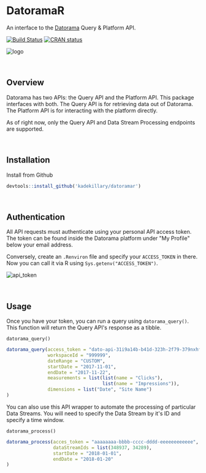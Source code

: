 # DatoramaR

An interface to the [Datorama](https://datorama.com) Query & Platform API.  

[![Build Status](https://travis-ci.org/kadekillary/datoramar.svg?branch=master)](https://travis-ci.org/kadekillary/datoramar) [![CRAN status](http://www.r-pkg.org/badges/version/datoramar)](http://www.r-pkg.org/badges/version/datoramar)

![logo](https://i.imgur.com/6c5kH7S.png)

&nbsp;
## Overview
Datorama has two APIs: the Query API and the Platform API. This package interfaces with both. The Query API is for retrieving data out of Datorama. The Platform API is for interacting with the platform directly.

As of right now, only the Query API and Data Stream Processing endpoints are supported.

&nbsp;
## Installation

Install from Github
```r
devtools::install_github('kadekillary/datoramar')
```

&nbsp;
## Authentication

All API requests must authenticate using your personal API access token. The token can be found inside the Datorama platform under "My Profile" below your email address.

Conversely, create an `.Renviron` file and specify your `ACCESS_TOKEN` in there. Now you can call it via R using `Sys.getenv("ACCESS_TOKEN")`.

![api_token](https://i.imgur.com/pb9CMaD.png)

&nbsp;
## Usage

Once you have your token, you can run a query using `datorama_query()`. This function will return the Query API's response as a tibble.

`datorama_query()`
```r
datorama_query(access_token = "dato-api-31i9a14b-b41d-323h-2f79-379nxhfdf8123",
               workspaceId = "999999",
               dateRange = "CUSTOM",
               startDate = "2017-11-01",
               endDate = "2017-11-22",
               measurements = list(list(name = "Clicks"),
                                   list(name = "Impressions")),
               dimensions = list("Date", "Site Name")
)
```

You can also use this API wrapper to automate the processing of particular Data Streams. You will need to specify the Data Stream by it's ID and specify a time window.

`datorama_process()`
```r
datorama_process(acces_token = "aaaaaaaa-bbbb-cccc-dddd-eeeeeeeeeeee",
                 dataStreamIds = list(348937, 34289),
                 startDate = "2018-01-01",
                 endDate = "2018-01-20"
)
```
